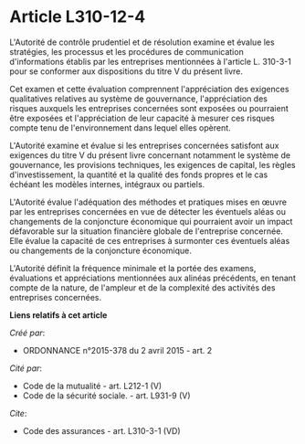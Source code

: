 # Article L310-12-4

L'Autorité de contrôle prudentiel et de résolution examine et évalue les stratégies, les processus et les procédures de
communication d'informations établis par les entreprises mentionnées à l'article L. 310-3-1 pour se conformer aux
dispositions du titre V du présent livre. 

Cet examen et cette évaluation comprennent l'appréciation des exigences qualitatives relatives au système de gouvernance,
l'appréciation des risques auxquels les entreprises concernées sont exposées ou pourraient être exposées et l'appréciation de
leur capacité à mesurer ces risques compte tenu de l'environnement dans lequel elles opèrent. 

L'Autorité examine et évalue si les entreprises concernées satisfont aux exigences du titre V du présent livre concernant
notamment le système de gouvernance, les provisions techniques, les exigences de capital, les règles d'investissement, la
quantité et la qualité des fonds propres et le cas échéant les modèles internes, intégraux ou partiels. 

L'Autorité évalue l'adéquation des méthodes et pratiques mises en œuvre par les entreprises concernées en vue de détecter les
éventuels aléas ou changements de la conjoncture économique qui pourraient avoir un impact défavorable sur la situation
financière globale de l'entreprise concernée. Elle évalue la capacité de ces entreprises à surmonter ces éventuels aléas ou
changements de la conjoncture économique. 

L'Autorité définit la fréquence minimale et la portée des examens, évaluations et appréciations mentionnées aux alinéas
précédents, en tenant compte de la nature, de l'ampleur et de la complexité des activités des entreprises concernées.

**Liens relatifs à cet article**

_Créé par_:

  - ORDONNANCE n°2015-378 du 2 avril 2015 - art. 2

_Cité par_:

  - Code de la mutualité - art. L212-1 (V)
  - Code de la sécurité sociale. - art. L931-9 (V)

_Cite_:

  - Code des assurances - art. L310-3-1 (VD)
